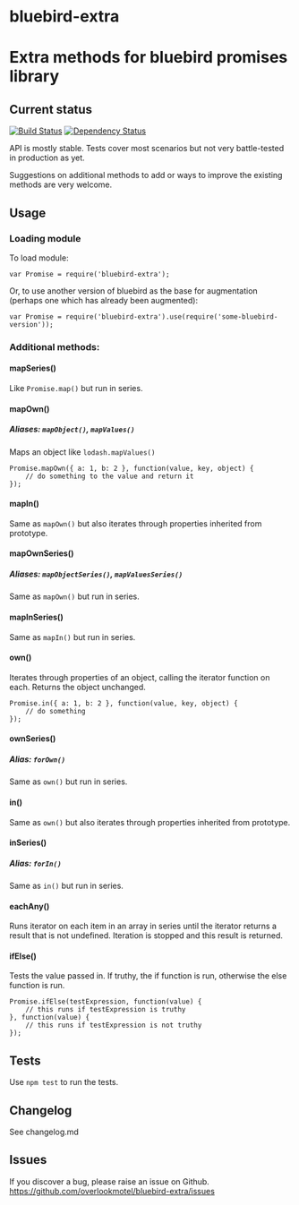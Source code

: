 # bluebird-extra

# Extra methods for bluebird promises library

## Current status

[![Build Status](https://secure.travis-ci.org/overlookmotel/bluebird-extra.png?branch=master)](http://travis-ci.org/overlookmotel/bluebird-extra)
[![Dependency Status](https://david-dm.org/overlookmotel/bluebird-extra.png)](https://david-dm.org/overlookmotel/bluebird-extra)

API is mostly stable. Tests cover most scenarios but not very battle-tested in production as yet.

Suggestions on additional methods to add or ways to improve the existing methods are very welcome.

## Usage

### Loading module

To load module:

	var Promise = require('bluebird-extra');

Or, to use another version of bluebird as the base for augmentation (perhaps one which has already been augmented):

	var Promise = require('bluebird-extra').use(require('some-bluebird-version'));

### Additional methods:

#### mapSeries()

Like `Promise.map()` but run in series.

#### mapOwn()
##### Aliases: `mapObject()`, `mapValues()`

Maps an object like `lodash.mapValues()`

	Promise.mapOwn({ a: 1, b: 2 }, function(value, key, object) {
		// do something to the value and return it
	});

#### mapIn()

Same as `mapOwn()` but also iterates through properties inherited from prototype.

#### mapOwnSeries()
##### Aliases: `mapObjectSeries()`, `mapValuesSeries()`

Same as `mapOwn()` but run in series.

#### mapInSeries()

Same as `mapIn()` but run in series.

#### own()

Iterates through properties of an object, calling the iterator function on each. Returns the object unchanged.

	Promise.in({ a: 1, b: 2 }, function(value, key, object) {
		// do something
	});

#### ownSeries()
##### Alias: `forOwn()`

Same as `own()` but run in series.

#### in()

Same as `own()` but also iterates through properties inherited from prototype.

#### inSeries()
##### Alias: `forIn()`

Same as `in()` but run in series.

#### eachAny()

Runs iterator on each item in an array in series until the iterator returns a result that is not undefined. Iteration is stopped and this result is returned.

#### ifElse()

Tests the value passed in. If truthy, the if function is run, otherwise the else function is run.

	Promise.ifElse(testExpression, function(value) {
		// this runs if testExpression is truthy
	}, function(value) {
		// this runs if testExpression is not truthy
	});

## Tests

Use `npm test` to run the tests.

## Changelog

See changelog.md

## Issues

If you discover a bug, please raise an issue on Github. https://github.com/overlookmotel/bluebird-extra/issues

